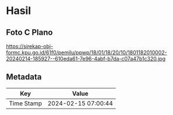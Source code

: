 # Hasil

## Foto C Plano

https://sirekap-obj-formc.kpu.go.id/61f0/pemilu/ppwp/18/01/18/20/10/1801182010002-20240214-185927--610eda61-7e96-4abf-b7da-c07a47b1c320.jpg


## Metadata

| Key        | Value               |
| ---------- | ------------------- |
| Time Stamp | 2024-02-15 07:00:44 |



